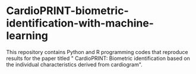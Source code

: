 # CardioPRINT-biometric-identification-with-machine-learning
This repository contains Python and R programming codes that reproduce results for the paper titled " CardioPRINT: Biometric identification based on the individual characteristics derived from cardiogram". 
